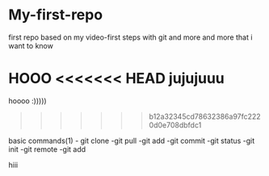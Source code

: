 # My-first-repo
first repo based on my video-first steps with git and more and more that i want to know

HOOO
<<<<<<< HEAD
jujujuuu
=======
hoooo :)))))
>>>>>>> b12a32345cd78632386a97fc2220d0e708dbfdc1





basic commands(1)
     - git clone
     -git pull
     -git add
     -git commit
     -git status
     -git init
     -git remote
     -git add



hiii